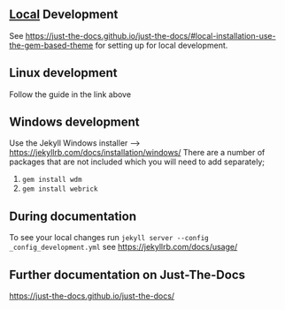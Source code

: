 
## [Local](https://just-the-docs.github.io/just-the-docs/#local-installation-use-the-gem-based-theme) Development 
See https://just-the-docs.github.io/just-the-docs/#local-installation-use-the-gem-based-theme for setting up for local development.

## Linux development
Follow the guide in the link above

## Windows development
Use the Jekyll Windows installer --> https://jekyllrb.com/docs/installation/windows/
There are a number of packages that are not included which you will need to add separately;

1. ```gem install wdm```
1. ```gem install webrick```

## During documentation 
To see your local changes run  ```jekyll server --config _config_development.yml``` 
see https://jekyllrb.com/docs/usage/

## Further documentation on Just-The-Docs
https://just-the-docs.github.io/just-the-docs/
